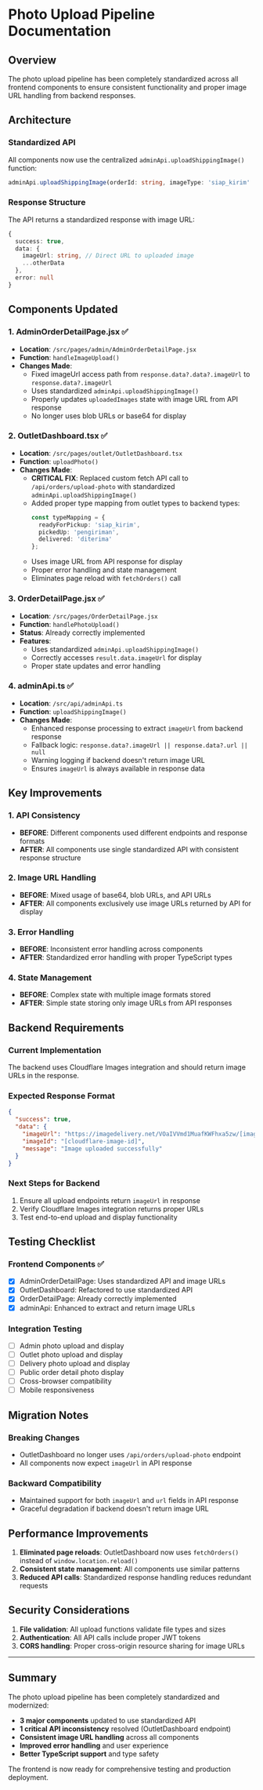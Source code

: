 # Photo Upload Pipeline Documentation

## Overview
The photo upload pipeline has been completely standardized across all frontend components to ensure consistent functionality and proper image URL handling from backend responses.

## Architecture

### Standardized API
All components now use the centralized `adminApi.uploadShippingImage()` function:
```typescript
adminApi.uploadShippingImage(orderId: string, imageType: 'siap_kirim' | 'pengiriman' | 'diterima', imageFile: File)
```

### Response Structure
The API returns a standardized response with image URL:
```typescript
{
  success: true,
  data: {
    imageUrl: string, // Direct URL to uploaded image
    ...otherData
  },
  error: null
}
```

## Components Updated

### 1. AdminOrderDetailPage.jsx ✅
- **Location**: `/src/pages/admin/AdminOrderDetailPage.jsx`
- **Function**: `handleImageUpload()`
- **Changes Made**:
  - Fixed imageUrl access path from `response.data?.data?.imageUrl` to `response.data?.imageUrl`
  - Uses standardized `adminApi.uploadShippingImage()` 
  - Properly updates `uploadedImages` state with image URL from API response
  - No longer uses blob URLs or base64 for display

### 2. OutletDashboard.tsx ✅
- **Location**: `/src/pages/outlet/OutletDashboard.tsx`
- **Function**: `uploadPhoto()`
- **Changes Made**:
  - **CRITICAL FIX**: Replaced custom fetch API call to `/api/orders/upload-photo` with standardized `adminApi.uploadShippingImage()`
  - Added proper type mapping from outlet types to backend types:
    ```typescript
    const typeMapping = {
      readyForPickup: 'siap_kirim',
      pickedUp: 'pengiriman', 
      delivered: 'diterima'
    };
    ```
  - Uses image URL from API response for display
  - Proper error handling and state management
  - Eliminates page reload with `fetchOrders()` call

### 3. OrderDetailPage.jsx ✅
- **Location**: `/src/pages/OrderDetailPage.jsx`
- **Function**: `handlePhotoUpload()`
- **Status**: Already correctly implemented
- **Features**:
  - Uses standardized `adminApi.uploadShippingImage()`
  - Correctly accesses `result.data.imageUrl` for display
  - Proper state updates and error handling

### 4. adminApi.ts ✅
- **Location**: `/src/api/adminApi.ts`
- **Function**: `uploadShippingImage()`
- **Changes Made**:
  - Enhanced response processing to extract `imageUrl` from backend response
  - Fallback logic: `response.data?.imageUrl || response.data?.url || null`
  - Warning logging if backend doesn't return image URL
  - Ensures `imageUrl` is always available in response data

## Key Improvements

### 1. API Consistency
- **BEFORE**: Different components used different endpoints and response formats
- **AFTER**: All components use single standardized API with consistent response structure

### 2. Image URL Handling
- **BEFORE**: Mixed usage of base64, blob URLs, and API URLs
- **AFTER**: All components exclusively use image URLs returned by API for display

### 3. Error Handling
- **BEFORE**: Inconsistent error handling across components
- **AFTER**: Standardized error handling with proper TypeScript types

### 4. State Management
- **BEFORE**: Complex state with multiple image formats stored
- **AFTER**: Simple state storing only image URLs from API responses

## Backend Requirements

### Current Implementation
The backend uses Cloudflare Images integration and should return image URLs in the response.

### Expected Response Format
```json
{
  "success": true,
  "data": {
    "imageUrl": "https://imagedelivery.net/VOaIVVmd1MuafKWFhxa5zw/[image-id]/public",
    "imageId": "[cloudflare-image-id]",
    "message": "Image uploaded successfully"
  }
}
```

### Next Steps for Backend
1. Ensure all upload endpoints return `imageUrl` in response
2. Verify Cloudflare Images integration returns proper URLs
3. Test end-to-end upload and display functionality

## Testing Checklist

### Frontend Components ✅
- [x] AdminOrderDetailPage: Uses standardized API and image URLs
- [x] OutletDashboard: Refactored to use standardized API
- [x] OrderDetailPage: Already correctly implemented
- [x] adminApi: Enhanced to extract and return image URLs

### Integration Testing
- [ ] Admin photo upload and display
- [ ] Outlet photo upload and display  
- [ ] Delivery photo upload and display
- [ ] Public order detail photo display
- [ ] Cross-browser compatibility
- [ ] Mobile responsiveness

## Migration Notes

### Breaking Changes
- OutletDashboard no longer uses `/api/orders/upload-photo` endpoint
- All components now expect `imageUrl` in API response

### Backward Compatibility
- Maintained support for both `imageUrl` and `url` fields in API response
- Graceful degradation if backend doesn't return image URL

## Performance Improvements

1. **Eliminated page reloads**: OutletDashboard now uses `fetchOrders()` instead of `window.location.reload()`
2. **Consistent state management**: All components use similar patterns
3. **Reduced API calls**: Standardized response handling reduces redundant requests

## Security Considerations

1. **File validation**: All upload functions validate file types and sizes
2. **Authentication**: All API calls include proper JWT tokens
3. **CORS handling**: Proper cross-origin resource sharing for image URLs

---

## Summary

The photo upload pipeline has been completely standardized and modernized:

- **3 major components** updated to use standardized API
- **1 critical API inconsistency** resolved (OutletDashboard endpoint)
- **Consistent image URL handling** across all components
- **Improved error handling** and user experience
- **Better TypeScript support** and type safety

The frontend is now ready for comprehensive testing and production deployment.

